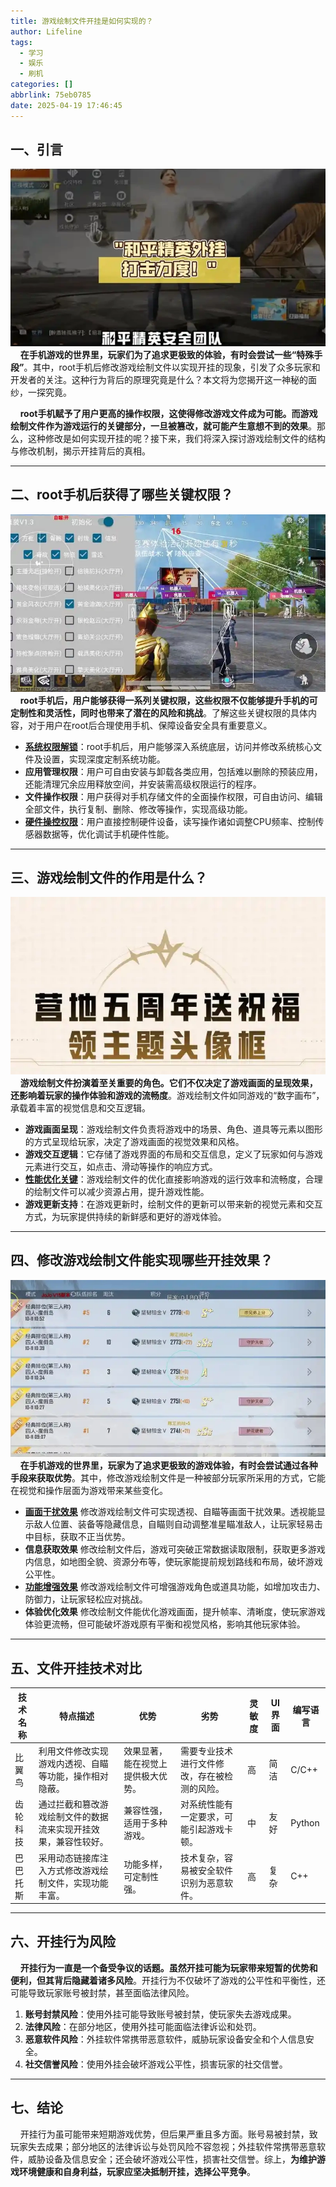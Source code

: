 ```yaml
---
title: 游戏绘制文件开挂是如何实现的？
author: Lifeline
tags:
  - 学习
  - 娱乐
  - 刷机
categories: []
abbrlink: 75eb0785
date: 2025-04-19 17:46:45
---
```

## 一、引言

![](/images/4_%E5%89%AF%E6%9C%AC.webp-7ee4185a-180a-4253-a998-e46ce0569d2c-1745059307022.png)
&nbsp;&nbsp;&nbsp;&nbsp;**在手机游戏的世界里，玩家们为了追求更极致的体验，有时会尝试一些“特殊手段”**。其中，root手机后修改游戏绘制文件以实现开挂的现象，引发了众多玩家和开发者的关注。这种行为背后的原理究竟是什么？本文将为您揭开这一神秘的面纱，一探究竟。

&nbsp;&nbsp;&nbsp;&nbsp;**root手机赋予了用户更高的操作权限，这使得修改游戏文件成为可能。而游戏绘制文件作为游戏运行的关键部分，一旦被篡改，就可能产生意想不到的效果**。那么，这种修改是如何实现开挂的呢？接下来，我们将深入探讨游戏绘制文件的结构与修改机制，揭示开挂背后的真相。

---

## 二、root手机后获得了哪些关键权限？

![](/images/1_%E5%89%AF%E6%9C%AC.webp-4e392ac4-eadf-480a-bc7a-e99199299080-1745059373853.png)
&nbsp;&nbsp;&nbsp;&nbsp;**root手机后，用户能够获得一系列关键权限，这些权限不仅能够提升手机的可定制性和灵活性，同时也带来了潜在的风险和挑战**。了解这些关键权限的具体内容，对于用户在root后合理使用手机、保障设备安全具有重要意义。

* **[系统权限解锁](https://www.zhihu.com/question/58758285)**：root手机后，用户能够深入系统底层，访问并修改系统核心文件及设置，实现深度定制系统功能。
* **应用管理权限**：用户可自由安装与卸载各类应用，包括难以删除的预装应用，还能清理冗余应用释放空间，并安装需高级权限运行的程序。
* **文件操作权限**：用户获得对手机存储文件的全面操作权限，可自由访问、编辑全部文件，执行复制、删除、修改等操作，实现高级功能。
* **[硬件操控权限](https://www.sohu.com/a/886185526_267471)**：用户直接控制硬件设备，读写操作诸如调整CPU频率、控制传感器数据等，优化调试手机硬件性能。

---

## 三、游戏绘制文件的作用是什么？

![](/images/2_%E5%89%AF%E6%9C%AC.webp-4cd13e60-cc85-4330-9b99-6a02cd228ed2-1745059337220.png)
&nbsp;&nbsp;&nbsp;&nbsp;**游戏绘制文件扮演着至关重要的角色。它们不仅决定了游戏画面的呈现效果，还影响着玩家的操作体验和游戏的流畅度**。游戏绘制文件如同游戏的“数字画布”，承载着丰富的视觉信息和交互逻辑。

* ​**游戏画面呈现**​：游戏绘制文件负责将游戏中的场景、角色、道具等元素以图形的方式呈现给玩家，决定了游戏画面的视觉效果和风格。
* ​**游戏交互逻辑**​：它存储了游戏界面的布局和交互信息，定义了玩家如何与游戏元素进行交互，如点击、滑动等操作的响应方式。
* **[性能优化关键](https://dev.epicgames.com/documentation/zh-cn/unreal-engine/developers-folder?application_version=4.27)​**：游戏绘制文件的优化直接影响游戏的运行效率和流畅度，合理的绘制文件可以减少资源占用，提升游戏性能。
* **游戏更新支持**​：在游戏更新时，绘制文件的更新可以带来新的视觉元素和交互方式，为玩家提供持续的新鲜感和更好的游戏体验。

---

## 四、修改游戏绘制文件能实现哪些开挂效果？

![](/images/3_%E5%89%AF%E6%9C%AC.webp-19e022e3-43c0-4d80-9fa7-036c3fa93e9f-1745059416781.png)
&nbsp;&nbsp;&nbsp;&nbsp;**在手机游戏的世界里，玩家为了追求更极致的游戏体验，有时会尝试通过各种手段来获取优势**。其中，修改游戏绘制文件是一种被部分玩家所采用的方式，它能在视觉和操作层面为游戏带来某些变化。

* **[画面干扰效果](https://blog.csdn.net/qq_43355637/article/details/123717643)** 修改游戏绘制文件可实现透视、自瞄等画面干扰效果。透视能显示敌人位置、装备等隐藏信息，自瞄则自动调整准星瞄准敌人，让玩家轻易击中目标，获取不正当优势。
* **信息获取效果** 修改绘制文件后，游戏可突破正常数据读取限制，获取更多游戏内信息，如地图全貌、资源分布等，使玩家能提前规划路线和布局，破坏游戏公平性。
* **[功能增强效果](https://segmentfault.com/a/1190000044404930)** 修改游戏绘制文件可增强游戏角色或道具功能，如增加攻击力、防御力，让玩家轻松应对挑战。
* **体验优化效果** 修改绘制文件能优化游戏画面，提升帧率、清晰度，使玩家游戏体验更流畅，但可能破坏游戏原有平衡和视觉风格，影响其他玩家体验。

---

## 五、文件开挂技术对比

| 技术名称 | 特点描述 | 优势 | 劣势 | 灵敏度 | UI界面 | 编写语言 | 
| --- | --- | --- | --- | --- | --- | --- | 
| 比翼鸟 | 利用文件修改实现游戏内透视、自瞄等功能，操作相对隐蔽。 | 效果显著，能在视觉上提供极大优势。 | 需要专业技术进行文件修改，存在被检测的风险。 | 高 | 简洁 | C/C++ | 
| 齿轮科技 | 通过拦截和篡改游戏绘制文件的数据流来实现开挂效果，兼容性较好。 | 兼容性强，适用于多种游戏。 | 对系统性能有一定要求，可能引起游戏卡顿。 | 中 | 友好 | Python | 
| 巴巴托斯 | 采用动态链接库注入方式修改游戏绘制文件，实现功能丰富。 | 功能多样，可定制性强。 | 技术复杂，容易被安全软件识别为恶意软件。 | 高 | 复杂 | C++ | 


---

## 六、开挂行为风险

&nbsp;&nbsp;&nbsp;&nbsp;**开挂行为一直是一个备受争议的话题。虽然开挂可能为玩家带来短暂的优势和便利，但其背后隐藏着诸多风险**。开挂行为不仅破坏了游戏的公平性和平衡性，还可能导致玩家账号被封禁，甚至面临法律风险。

1. ​**账号封禁风险**​：使用外挂可能导致账号被封禁，使玩家失去游戏成果。
2. **法律风险**​：在部分地区，使用外挂可能面临法律诉讼和处罚。
3. **恶意软件风险**​：外挂软件常携带恶意软件，威胁玩家设备安全和个人信息安全。
4. **社交信誉风险**​：使用外挂会破坏游戏公平性，损害玩家的社交信誉。

---

## 七、结论

&nbsp;&nbsp;&nbsp;&nbsp;开挂行为虽可能带来短期游戏优势，但后果严重且多方面。账号易被封禁，致玩家失去成果；部分地区的法律诉讼与处罚风险不容忽视；外挂软件常携带恶意软件，威胁设备及信息安全；还会破坏游戏公平性，损害社交信誉。综上，**为维护游戏环境健康和自身利益，玩家应坚决抵制开挂，选择公平竞争**。

